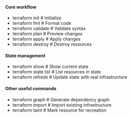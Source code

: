 #### Core workflow
- terraform init      # Initialize
- terraform fmt       # Format code
- terraform validate  # Validate syntax
- terraform plan      # Preview changes
- terraform apply     # Apply changes
- terraform destroy   # Destroy resources

#### State management
- terraform show      # Show current state
- terraform state list   # List resources in state
- terraform refresh   # Update state with real infrastructure

#### Other useful commands
- terraform graph     # Generate dependency graph
- terraform import    # Import existing infrastructure
- terraform taint     # Mark resource for recreation
